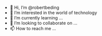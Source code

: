 - 👋 Hi, I’m @robertbeding
- 👀 I’m interested in the world of technology
- 🌱 I’m currently learning ...
- 💞️ I’m looking to collaborate on ...
- 📫 How to reach me ...

<!---
robertbeding/robertbeding is a ✨ special ✨ repository because its `README.md` (this file) appears on your GitHub profile.
You can click the Preview link to take a look at your changes.
--->
